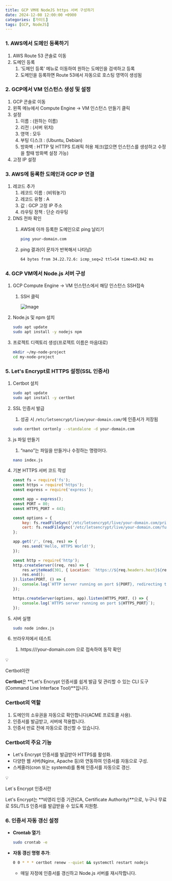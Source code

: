 ```yaml
---
title: GCP VM에 NodeJS https 서버 구성하기
date: 2024-12-08 12:00:00 +0900
categories: [가이드]
tags: [GCP, NodeJS]
---
```




### 1. AWS에서 도메인 등록하기

1. AWS Route 53 콘솔로 이동
2. 도메인 등록
    1. ‘도메인 등록’ 메뉴로 이동하여 원하는 도메인을 검색하고 등록
    2. 도메인을 등록하면 Route 53에서 자동으로 호스팅 영역이 생성됨

### 2. GCP에서 VM 인스턴스 생성 및 설정

1. GCP 콘솔로 이동
2. 왼쪽 메뉴에서 Compute Engine → VM 인스턴스 만들기 클릭
3. 설정
    1. 이름 : (원하는 이름)
    2. 리전 : (서버 위치)
    3. 영역 : 모두
    4. 부팅 디스크 : (Ubuntu, Debian)
    5. 방화벽 : HTTP 및 HTTPS 트래픽 허용 체크(없으면 인스턴스를 생성하고 수정을 할때 방화벽 설정 가능)
4. 고정 IP 설정

### 3. AWS에 등록한 도메인과 GCP IP 연결

1. 레코드 추가
    1. 레코드 이름 : (비워놓기)
    2. 레코드 유형 : A
    3. 값 : GCP 고정 IP 주소
    4. 라우팅 정책 : 단순 라우팅
2. DNS 전파 확인
    1. AWS에 아까 등록한 도메인으로 ping 날리기
        
        ```bash
        ping your-domain.com
        ```
        
    2. ping 결과(이 문자가 반복해서 나타남)
        
        ```bash
        64 bytes from 34.22.72.6: icmp_seq=2 ttl=54 time=63.042 ms
        ```
        

### 4. GCP VM에서 Node.js 서버 구성

1. GCP Compute Engine → VM 인스턴스에서 해당 인스턴스 SSH접속
    1. SSH 클릭
        
       ![Image](https://github.com/user-attachments/assets/84bed53c-1339-48d3-a542-3f68ec9a9e00)
        
2. Node.js 및 npm 설치
    
    ```bash
    sudo apt update
    sudo apt install -y nodejs npm
    ```
    
3. 프로젝트 디렉토리 생성(프로젝트 이름은 마음대로)
    
    ```bash
    mkdir ~/my-node-project
    cd my-node-project
    ```
    

### 5. Let's Encrypt로 HTTPS 설정(SSL 인증서)

1. Certbot 설치
    
    ```bash
    sudo apt update
    sudo apt install -y certbot
    ```
    
2. SSL 인증서 발급
    1. 성공 시 `/etc/letsencrypt/live/your-domain.com/`에 인증서가 저장됨
    
    ```bash
    sudo certbot certonly --standalone -d your-domain.com
    ```
    
3. js 파일 만들기
    1. “nano”는 파일을 만들거나 수정하는 명령어다.
    
    ```bash
    nano index.js
    ```
    
4. 기본 HTTPS 서버 코드 작성
    
    ```jsx
    const fs = require('fs');
    const https = require('https');
    const express = require('express');
    
    const app = express();
    const PORT = 80;
    const HTTPS_PORT = 443;
    
    const options = {
        key: fs.readFileSync('/etc/letsencrypt/live/your-domain.com/privkey.pem'),
        cert: fs.readFileSync('/etc/letsencrypt/live/your-domain.com/fullchain.pem'),
    };
    
    app.get('/', (req, res) => {
        res.send('Hello, HTTPS World!');
    });
    
    const http = require('http');
    http.createServer((req, res) => {
        res.writeHead(301, { Location: `https://${req.headers.host}${req.url}` });
        res.end();
    }).listen(PORT, () => {
        console.log(`HTTP server running on port ${PORT}, redirecting to HTTPS.`);
    });
    
    https.createServer(options, app).listen(HTTPS_PORT, () => {
        console.log(`HTTPS server running on port ${HTTPS_PORT}`);
    });
    
    ```
    
5. 서버 실행
    
    ```bash
    sudo node index.js
    ```
    
6. 브라우저에서 테스트
    1. https:///your-domain.com 으로 접속하여 동작 확인

<aside>
💡

Certbot이란

**Certbot**은 **Let's Encrypt 인증서를 쉽게 발급 및 관리할 수 있는 CLI 도구(Command Line Interface Tool)**입니다.

### **Certbot의 역할**

1. 도메인의 소유권을 자동으로 확인합니다(ACME 프로토콜 사용).
2. 인증서를 발급받고, 서버에 적용합니다.
3. 인증서 만료 전에 자동으로 갱신할 수 있습니다.

### **Certbot의 주요 기능**

- Let's Encrypt 인증서를 발급받아 HTTPS를 활성화.
- 다양한 웹 서버(Nginx, Apache 등)와 연동하여 인증서를 자동으로 구성.
- 스케줄러(cron 또는 systemd)를 통해 인증서를 자동으로 갱신.
</aside>

<aside>
💡

Let`s Encrypt 인증서란

Let's Encrypt는 **비영리 인증 기관(CA, Certificate Authority)**으로, 누구나 무료로 SSL/TLS 인증서를 발급받을 수 있도록 지원함.

</aside>

### 6. 인증서 자동 갱신 설정

- **Crontab 열기**:
    
    ```bash
    sudo crontab -e
    ```
    
- **자동 갱신 명령 추가**:
    
    ```bash
    0 0 * * * certbot renew --quiet && systemctl restart nodejs
    ```
    
    - 매일 자정에 인증서를 갱신하고 Node.js 서버를 재시작합니다.
